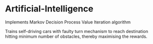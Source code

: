 # Artificial-Intelligence
Implements Markov Decision Process Value Iteration algorithm

Trains self-driving cars with faulty turn mechanism to reach destination hitting minimum number of obstacles, thereby maximising the rewards.
